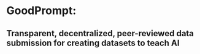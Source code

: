 # GoodPrompt: 
Transparent, decentralized, peer-reviewed data submission for creating datasets to teach AI
---
